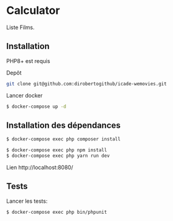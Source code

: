 Calculator
========================

Liste Films.

Installation
------------
PHP8+ est requis

Depôt

```bash
git clone git@github.com:dirobertogithub/icade-wemovies.git
```

Lancer docker

```bash
$ docker-compose up -d
```

Installation des dépendances
----------------------------

```bash
$ docker-compose exec php composer install

$ docker-compose exec php npm install
$ docker-compose exec php yarn run dev
```

Lien http://localhost:8080/

Tests
-----

Lancer les tests:

```bash
$ docker-compose exec php bin/phpunit
```